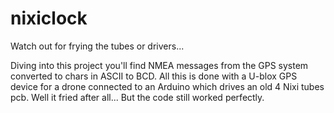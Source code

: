 # nixiclock
Watch out for frying the tubes or drivers...

Diving into this project you'll find NMEA messages from the GPS system converted to chars in ASCII to BCD. All this is done with a U-blox GPS device for a drone connected to an Arduino which drives an old 4 Nixi tubes pcb. Well it fried after all... But the code still worked perfectly.
